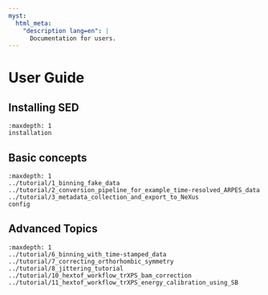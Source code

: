 ```yaml
---
myst:
  html_meta:
    "description lang=en": |
      Documentation for users.
---
```

# User Guide

## Installing SED
```{toctree}
:maxdepth: 1
installation
```

## Basic concepts
```{toctree}
:maxdepth: 1
../tutorial/1_binning_fake_data
../tutorial/2_conversion_pipeline_for_example_time-resolved_ARPES_data
../tutorial/3_metadata_collection_and_export_to_NeXus
config
```

## Advanced Topics
```{toctree}
:maxdepth: 1
../tutorial/6_binning_with_time-stamped_data
../tutorial/7_correcting_orthorhombic_symmetry
../tutorial/8_jittering_tutorial
../tutorial/10_hextof_workflow_trXPS_bam_correction
../tutorial/11_hextof_workflow_trXPS_energy_calibration_using_SB
```

